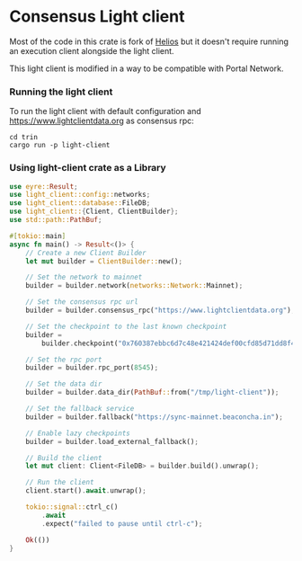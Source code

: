 # Consensus Light client

Most of the code in this crate is fork of [Helios](https://github.com/a16z/helios) but it doesn't require running 
an execution client alongside the light client.

This light client is modified in a way to be compatible with Portal Network.

### Running the light client

To run the light client with default configuration and https://www.lightclientdata.org as consensus rpc:

```shell
cd trin
cargo run -p light-client
```

### Using light-client crate as a Library

```rust
use eyre::Result;
use light_client::config::networks;
use light_client::database::FileDB;
use light_client::{Client, ClientBuilder};
use std::path::PathBuf;

#[tokio::main]
async fn main() -> Result<()> {
    // Create a new Client Builder
    let mut builder = ClientBuilder::new();

    // Set the network to mainnet
    builder = builder.network(networks::Network::Mainnet);

    // Set the consensus rpc url
    builder = builder.consensus_rpc("https://www.lightclientdata.org");

    // Set the checkpoint to the last known checkpoint
    builder =
        builder.checkpoint("0x760387ebbc6d7c48e421424def00cfd85d71dd8f4ea3a9c0bb2f01b684553a6d");

    // Set the rpc port
    builder = builder.rpc_port(8545);

    // Set the data dir
    builder = builder.data_dir(PathBuf::from("/tmp/light-client"));

    // Set the fallback service
    builder = builder.fallback("https://sync-mainnet.beaconcha.in");

    // Enable lazy checkpoints
    builder = builder.load_external_fallback();

    // Build the client
    let mut client: Client<FileDB> = builder.build().unwrap();

    // Run the client
    client.start().await.unwrap();

    tokio::signal::ctrl_c()
        .await
        .expect("failed to pause until ctrl-c");

    Ok(())
}
```